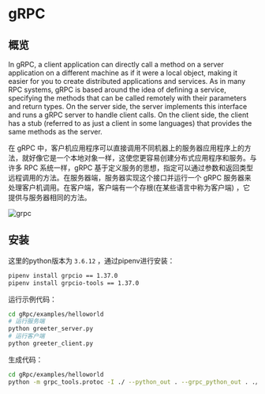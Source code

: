 # gRPC

## 概览

In gRPC, a client application can directly call a method on a server application on a different machine as if it were a local object, making it easier for you to create distributed applications and services. As in many RPC systems, gRPC is based around the idea of defining a service, specifying the methods that can be called remotely with their parameters and return types. On the server side, the server implements this interface and runs a gRPC server to handle client calls. On the client side, the client has a stub (referred to as just a client in some languages) that provides the same methods as the server.

在 gRPC 中，客户机应用程序可以直接调用不同机器上的服务器应用程序上的方法，就好像它是一个本地对象一样，这使您更容易创建分布式应用程序和服务。与许多 RPC 系统一样，gRPC 基于定义服务的思想，指定可以通过参数和返回类型远程调用的方法。在服务器端，服务器实现这个接口并运行一个 gRPC 服务器来处理客户机调用。在客户端，客户端有一个存根(在某些语言中称为客户端) ，它提供与服务器相同的方法。

![grpc](https://grpc.io/img/landing-2.svg)

## 安装

这里的python版本为 `3.6.12` ，通过pipenv进行安装：

``` sh
pipenv install grpcio == 1.37.0
pipenv install grpcio-tools == 1.37.0
```

运行示例代码：

``` sh
cd gRpc/examples/helloworld
# 运行服务端
python greeter_server.py
# 运行客户端
python greeter_client.py
```

生成代码：

``` sh
cd gRpc/examples/helloworld
python -m grpc_tools.protoc -I ./ --python_out . --grpc_python_out . ./helloworld.proto
```
